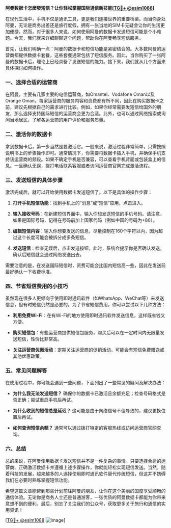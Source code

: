 **阿曼数据卡怎麽發短信？让你轻松掌握国际通信新技能[[TG💪+ @esim1088](https://t.me/s/esim1088)]**

在现代生活中，手机不仅是通讯工具，更是我们连接世界的重要桥梁。而当你身处阿曼，无论是商务出差还是旅行度假，拥有一张当地的SIM卡无疑会让你的生活更加便捷。然而，对于很多人来说，如何使用阿曼的数据卡发送短信可能是个小难题。今天，我们就来详细聊聊这个问题，帮助你在阿曼畅享短信服务。

首先，让我们明确一点：阿曼的数据卡和短信功能是紧密结合的。大多数阿曼的运营商都提供数据卡套餐，这些套餐通常包括了短信服务。因此，当你购买了一张阿曼的数据卡后，理论上已经具备了发送短信的能力。接下来，我们就从几个方面来具体探讨如何操作。

### 一、选择合适的运营商

在阿曼，主要有几家主要的电信运营商，如Omantel、Vodafone Oman以及Orange Oman。每家运营商的服务内容和资费都有所不同，因此在购买数据卡之前，建议先根据自己的需求进行比较。例如，如果你经常需要发短信给国外的朋友，那么选择支持国际短信的运营商会更为合适。此外，也可以通过网络搜索或询问当地居民，了解各运营商的用户评价和服务质量。

### 二、激活你的数据卡

拿到数据卡后，第一步当然是要激活它。一般来说，激活过程非常简单，只需按照说明书上的步骤操作即可。通常情况下，你需要将数据卡插入手机，并确保手机支持该运营商的频段。如果不确定手机是否兼容，可以查看手机背面或包装盒上的信息。一旦确认无误，拨打电话联系客服或者访问运营商官网完成激活流程。

### 三、发送短信的具体步骤

激活完成后，就可以开始使用数据卡发送短信了。以下是具体的操作步骤：

1. **打开手机短信功能**：找到手机上的“消息”或“短信”应用，点击进入。
   
2. **输入接收号码**：在新建短信界面中，输入你想发送短信的手机号码。请注意，如果是国际号码，记得在号码前加上国家代码（例如中国的号码为+86）。

3. **编辑短信内容**：输入你想要发送的信息，尽量控制在160个字符以内，因为超过这个长度可能会被拆分成多条短信。

4. **发送短信**：检查无误后，点击发送按钮。此时，系统会提示你是否确认发送，确认后短信就会通过网络发送出去。

需要注意的是，在发送国际短信时，资费可能会比国内短信高一些，因此在发送前最好确认一下收费标准。

### 四、节省短信费用的小技巧

虽然现在很多人更倾向于使用即时通讯软件（如WhatsApp、WeChat等）来发送信息，但有时短信仍然是必要的。为了节省短信费用，你可以尝试以下几种方法：

- **利用免费Wi-Fi**：在有Wi-Fi的地方使用即时通讯软件发送信息，这样既省钱又方便。
  
- **购买短信包**：有些运营商提供短信包服务，购买后可以在一定时间内无限量发送短信，性价比非常高。

- **关注运营商优惠活动**：定期关注运营商的促销活动，可能会有短信免费赠送或其他优惠政策。

### 五、常见问题解答

在使用过程中，你可能会遇到一些问题，下面列出了一些常见的疑问及解决办法：

- **为什么我无法发送短信？**
  确保你的数据卡已激活且余额充足；检查号码格式是否正确；尝试重启手机后再试。

- **为什么收到的短信总是延迟？**
  这可能是由于网络信号不佳导致的，建议更换位置后再试。

- **如何查询短信余额？**
  通常可以通过拨打特定的客服热线或访问运营商官网查询。

### 六、总结

总的来说，在阿曼使用数据卡发送短信并不是一件复杂的事情。只要选择合适的运营商、正确激活数据卡并遵循上述步骤操作，你就能轻松实现短信发送。当然，随着科技的发展，越来越多的人选择使用即时通讯软件替代传统短信，但这并不妨碍我们在必要时熟练掌握短信功能。

希望这篇文章能帮到那些计划前往阿曼的朋友，让你在这个美丽的国度享受顺畅的通信体验。无论你是商务人士还是普通游客，一张优质的阿曼数据卡都能为你带来意想不到的便利。最后，别忘了关注我们的公众号，获取更多关于旅行和通信的实用资讯！

[[TG💪+ @esim1088](https://t.me/s/esim1088) ![Image](https://i.postimg.cc/4NQfJmqS/Snipaste-2025-05-13-00-14-12.png)]